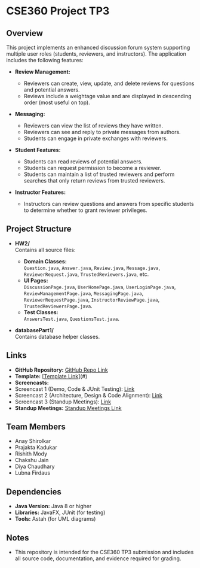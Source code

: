 # CSE360 Project TP3

## Overview

This project implements an enhanced discussion forum system supporting multiple user roles (students, reviewers, and instructors). The application includes the following features:

- **Review Management:**  
  - Reviewers can create, view, update, and delete reviews for questions and potential answers.
  - Reviews include a weightage value and are displayed in descending order (most useful on top).

- **Messaging:**  
  - Reviewers can view the list of reviews they have written.
  - Reviewers can see and reply to private messages from authors.
  - Students can engage in private exchanges with reviewers.

- **Student Features:**  
  - Students can read reviews of potential answers.
  - Students can request permission to become a reviewer.
  - Students can maintain a list of trusted reviewers and perform searches that only return reviews from trusted reviewers.

- **Instructor Features:**  
  - Instructors can review questions and answers from specific students to determine whether to grant reviewer privileges.

## Project Structure

- **HW2/**  
  Contains all source files:
  - **Domain Classes:**  
    `Question.java`, `Answer.java`, `Review.java`, `Message.java`, `ReviewerRequest.java`, `TrustedReviewers.java`, etc.
  - **UI Pages:**  
    `DiscussionPage.java`, `UserHomePage.java`, `UserLoginPage.java`, `ReviewManagementPage.java`, `MessagingPage.java`, `ReviewerRequestPage.java`, `InstructorReviewPage.java`, `TrustedReviewersPage.java`.
  - **Test Classes:**  
    `AnswersTest.java`, `QuestionsTest.java`.

- **databasePart1/**  
  Contains database helper classes.
## Links

- **GitHub Repository:** [GitHub Repo Link](#)
- **Template:** [[Template Link](https://arizonastateu-my.sharepoint.com/:w:/g/personal/lfirdaus_sundevils_asu_edu/EbuToRTFtllJpkD7UWVzdWYB1HzZGu38KzH7ULKUcFxoUg)](#)
- **Screencasts:**  
- Screencast 1 (Demo, Code & JUnit Testing): [Link](Team_Project_Repo/TP3/Screencasts)  
- Screencast 2 (Architecture, Design & Code Alignment): [Link](Team_Project_Repo/TP3/Screencasts)  
- Screencast 3 (Standup Meetings): [Link](Team_Project_Repo/TP3/Screencasts)
- **Standup Meetings:** [Standup Meetings Link](Team_Project_Repo/TP3/StandupMeets)

## Team Members

- Anay Shirolkar
- Prajakta Kadukar
- Rishith Mody
- Chakshu Jain
- Diya Chaudhary
- Lubna Firdaus

## Dependencies

- **Java Version:** Java 8 or higher  
- **Libraries:** JavaFX, JUnit (for testing)  
- **Tools:** Astah (for UML diagrams)

## Notes
- This repository is intended for the CSE360 TP3 submission and includes all source code, documentation, and evidence required for grading.
